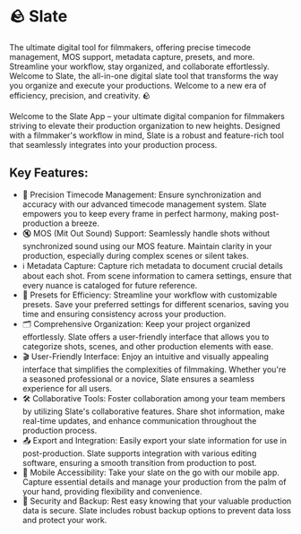 # 🪨 Slate
The ultimate digital tool for filmmakers, offering precise timecode management, MOS support, metadata capture, presets, and more. Streamline your workflow, stay organized, and collaborate effortlessly. Welcome to Slate, the all-in-one digital slate tool that transforms the way you organize and execute your productions. Welcome to a new era of efficiency, precision, and creativity. 🪨

Welcome to the Slate App – your ultimate digital companion for filmmakers striving to elevate their production organization to new heights. Designed with a filmmaker's workflow in mind, Slate is a robust and feature-rich tool that seamlessly integrates into your production process.

## Key Features:
- 🎯 Precision Timecode Management:
Ensure synchronization and accuracy with our advanced timecode management system. Slate empowers you to keep every frame in perfect harmony, making post-production a breeze.
- 🔇 MOS (Mit Out Sound) Support:
Seamlessly handle shots without synchronized sound using our MOS feature. Maintain clarity in your production, especially during complex scenes or silent takes.
- ℹ️ Metadata Capture:
Capture rich metadata to document crucial details about each shot. From scene information to camera settings, ensure that every nuance is cataloged for future reference.
- 👥 Presets for Efficiency:
Streamline your workflow with customizable presets. Save your preferred settings for different scenarios, saving you time and ensuring consistency across your production.
- 🗂️ Comprehensive Organization:
Keep your project organized effortlessly. Slate offers a user-friendly interface that allows you to categorize shots, scenes, and other production elements with ease.
- 🎬 User-Friendly Interface:
Enjoy an intuitive and visually appealing interface that simplifies the complexities of filmmaking. Whether you're a seasoned professional or a novice, Slate ensures a seamless experience for all users.
- 🛠️ Collaborative Tools:
Foster collaboration among your team members by utilizing Slate's collaborative features. Share shot information, make real-time updates, and enhance communication throughout the production process.
- 📤 Export and Integration:
Easily export your slate information for use in post-production. Slate supports integration with various editing software, ensuring a smooth transition from production to post.
- 📱 Mobile Accessibility:
Take your slate on the go with our mobile app. Capture essential details and manage your production from the palm of your hand, providing flexibility and convenience.
- 🔑 Security and Backup:
Rest easy knowing that your valuable production data is secure. Slate includes robust backup options to prevent data loss and protect your work.

